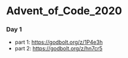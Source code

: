 # Advent_of_Code_2020

### Day 1
* part 1: https://godbolt.org/z/1P4e3h
* part 2: https://godbolt.org/z/hn7cr5
